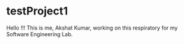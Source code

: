 # testProject1

Hello !!! This is me, Akshat Kumar, working on this respiratory for my Software Engineering Lab.
